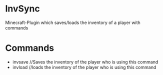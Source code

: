 # InvSync
Minecraft-Plugin which saves/loads the inventory of a player with commands

# Commands
- invsave //Saves the inventory of the player who is using this command
- invload //loads the inventory of the player who is using this command

